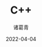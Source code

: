 ---
date: 2022-04-04
image: "images/solo.jpg"
title: "C++"
author: 诸葛青
authorEmoji: 🎅
pinned: false
tags:
- 
series:
- C++
---